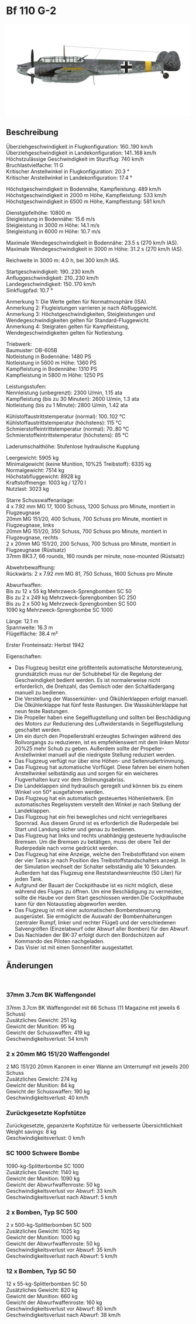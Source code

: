 # Bf 110 G-2  
  
![bf110g2](../images/bf110g2.png)  
  
## Beschreibung  
  
Überziehgeschwindigkeit in Flugkonfiguration: 160..190 km/h  
Überziehgeschwindigkeit in Landekonfiguration: 141..168 km/h  
Höchstzulässige Geschwindigkeit im Sturzflug: 740 km/h  
Bruchlastvielfache: 11 G  
Kritischer Anstellwinkel in Flugkonfiguration: 20.3 °  
Kritischer Anstellwinkel in Landekonfiguration: 17.4 °  
  
Höchstgeschwindigkeit in Bodennähe, Kampfleistung: 489 km/h  
Höchstgeschwindigkeit in 2000 m Höhe, Kampfleistung: 533 km/h  
Höchstgeschwindigkeit in 6500 m Höhe, Kampfleistung: 581 km/h  
  
Dienstgipfelhöhe: 10800 m  
Steigleistung in Bodennähe: 15.6 m/s  
Steigleistung in 3000 m Höhe: 14.1 m/s  
Steigleistung in 6000 m Höhe: 10.7 m/s  
  
Maximale Wendegeschwindigkeit in Bodennähe: 23.5 s (270 km/h IAS).  
Maximale Wendegeschwindigkeit in 3000 m Höhe: 31.2 s (270 km/h IAS).  
  
Reichweite in 3000 m: 4.0 h, bei 300 km/h IAS.  
  
Startgeschwindigkeit: 190..230 km/h  
Anfluggeschwindigkeit: 210..230 km/h  
Landegeschwindigkeit: 150..170 km/h  
Sinkflugpfad: 10.7 °  
  
Anmerkung 1: Die Werte gelten für Normatmosphäre (ISA).  
Anmerkung 2: Flugleistungen varrieren je nach Abfluggewicht.  
Anmerkung 3: Höchstgeschwindigkeiten, Steigleistungen und Wendegeschwindigkeiten gelten für Standard-Fluggewicht.  
Anmerkung 4: Steigraten gelten für Kampfleistung, Wendegeschwindigkeiten gelten für Notleistung.  
  
Triebwerk:  
Baumuster: DB-605B  
Notleistung in Bodennähe: 1480 PS  
Notleistung in 5600 m Höhe: 1360 PS  
Kampfleistung in Bodennähe: 1310 PS  
Kampfleistung in 5800 m Höhe: 1250 PS  
  
Leistungsstufen:  
Nennleistung (unbegrenzt): 2300 U/min, 1.15 ata  
Kampfleistung (bis zu 30 Minuten): 2600 U/min, 1.3 ata  
Notleistung (bis zu 1 Minute): 2800 U/min, 1.42 ata  
  
Kühlstoffaustrittstemperatur (normal): 100..102 °C  
Kühlstoffaustrittstemperatur (höchstens): 115 °C  
Schmierstoffeintrittstemperatur (normal): 70..80 °C  
Schmierstoffeintrittstemperatur (höchstens): 85 °C  
  
Laderumschalthöhe: Stufenlose hydraulische Kupplung   
  
Leergewicht: 5905 kg  
Minimalgewicht (keine Munition, 10%25 Treibstoff): 6335 kg  
Normalgewicht: 7514 kg  
Höchstabfluggewicht: 8928 kg  
Kraftstoffmenge: 1003 kg / 1270 l  
Nutzlast: 3023 kg  
  
Starre Schusswaffenanlage:  
4 x 7.92 mm MG 17, 1000 Schuss, 1200 Schuss pro Minute, montiert in Flugzeugnase  
20mm MG 151/20, 400 Schuss, 700 Schuss pro Minute, montiert in Flugzeugnase, links  
20mm MG 151/20, 350 Schuss, 700 Schuss pro Minute, montiert in Flugzeugnase, rechts  
2 х 20mm MG 151/20, 200 Schuss, 700 Schuss pro Minute, montiert in Flugzeugnase (Rüstsatz)  
37mm BK3.7, 66 rounds, 160 rounds per minute, nose-mounted (Rüstsatz)  
  
Abwehrbewaffnung:  
Rückwärts: 2 x 7.92 mm MG 81, 750 Schuss, 1600 Schuss pro Minute  
  
Abwurfwaffen:  
Bis zu 12 x 55 kg Mehrzweck-Sprengbomben SC 50  
Bis zu 2 x 249 kg Mehrzweck-Sprengbomben SC 250  
Bis zu 2 x 500 kg Mehrzweck-Sprengbomben SC 500  
1090 kg Mehrzweck-Sprengbombe SC 1000  
  
Länge: 12.1 m  
Spannweite: 16.3 m  
Flügelfläche: 38.4 m²  
  
Erster Fronteinsatz: Herbst 1942  
  
Eigenschaften:  
- Das Flugzeug besitzt eine größtenteils automatische Motorsteuerung, grundsätzlich muss nur der Schubhebel für die Regelung der Geschwindigkeit bedient werden. Es ist normalerweise nicht erforderlich, die Drehzahl, das Gemisch oder den Schaltladergang manuell zu bedienen.  
- Die Verstellung der Wasserkühler- und Ölkühlerklappen erfolgt manuell. Die Ölkühlerklappe hat fünf feste Rastungen. Die Wasskühlerklappe hat neun feste Rastungen.  
- Die Propeller haben eine Segelflugstellung und sollten bei Beschädigung des Motors zur Reduzierung des Luftwiderstands in Segelflugstellung geschaltet werden.  
- Um ein durch den Propellerstrahl erzeugtes Schwingen während des Rollvorgangs zu reduzieren, ist es empfehlenswert mit dem linken Motor 20%25 mehr Schub zu geben. Außerdem sollte der Propeller-Anstellwinkel manuell auf die niedrigste Stellung reduziert werden.  
- Das Flugzeug verfügt nur über eine Höhen- und Seitenrudertrimmung.  
- Das Flugzeug hat automatische Vorflügel. Diese fahren bei einem hohen Anstellwinkel selbständig aus und sorgen für ein weicheres Flugverhalten kurz vor dem Strömungsabriss.  
- Die Landeklappen sind hydraulisch geregelt und können bis zu einem Winkel von 50° ausgefahren werden.  
- Das Flugzeug hat ein automatisch gesteuertes Höhenleitwerk. Ein automatisches Regelsystem verstellt den Winkel je nach Stellung der Landeklappen.  
- Das Flugzeug hat ein frei bewegliches und nicht verriegelbares Spornrad. Aus diesem Grund ist es erforderlich die Ruderpedale bei Start und Landung sicher und genau zu bedienen.  
- Das Flugzeug hat links und rechts unabhängig gesteuerte hydraulische Bremsen. Um die Bremsen zu betätigen, muss der obere Teil der Ruderpedale nach vorne gedrückt werden.  
- Das Flugzeug hat eine Anzeige, welche den Treibstoffstand von einem der vier Tanks je nach Position des Treibstoffstandschalters anzeigt. In der Simulation wechselt der Schalter selbständig alle 10 Sekunden. Außerdem hat das Flugzeug eine Reststandwarnleuchte (50 Liter) für jeden Tank.  
- Aufgrund der Bauart der Cockpithaube ist es nicht möglich, diese während des Fluges zu öffnen. Um eine Beschädigung zu vermeiden, sollte die Haube vor dem Start geschlossen werden.Die Cockpithaube kann für den Notausstieg abgeworfen werden.  
- Das Flugzeug ist mit einer automatischen Bombensteuerung ausgerüstet. Sie ermöglicht die Auswahl der Bombenhalterungen (zentraler Rumpf, linker und rechter Flügel) und der verschiedenen Salvengrößen (Einzelabwurf oder Abwurf aller Bomben) für den Abwurf.  
- Das Nachladen der BK-37 erfolgt durch den Bordschützen auf Kommando des Piloten nachgeladen.  
- Das Visier ist mit einen Sonnenfilter ausgestattet.  
  
## Änderungen  
  ﻿
  
  
### 37mm 3.7cm BK Waffengondel  
  
37mm 3.7cm BK Waffengondel mit 66 Schuss (11 Magazine mit jeweils 6 Schuss)  
Zusätzliches Gewicht: 251 kg  
Gewicht der Munition: 95 kg  
Gewicht der Schusswaffen: 419 kg  
Geschwindigkeitsverlust: 54 km/h  ﻿
  
  
### 2 x 20mm MG 151/20 Waffengondel  
  
2 MG 151/20 20mm Kanonen in einer Wanne am Unterrumpf mit jeweils 200 Schuss  
Zusätzliches Gewicht: 274 kg  
Gewicht der Munition: 84 kg  
Gewicht der Schusswaffen: 190 kg  
Geschwindigkeitsverlust: 40 km/h  ﻿
  
  
### Zurückgesetzte Kopfstütze  
  
Zurückgesetzte, gepanzerte Kopfstütze für verbesserte Übersichtlichkeit  
Weight savings: 8 kg  
Geschwindigkeitsverlust: 0 km/h  ﻿
  
  
### SC 1000 Schwere Bombe  
  
1090-kg-Splitterbombe SC 1000  
Zusätzliches Gewicht: 1140 kg  
Gewicht der Munition: 1090 kg  
Gewicht der Abwurfwaffenroste: 50 kg  
Geschwindigkeitsverlust vor Abwurf: 33 km/h  
Geschwindigkeitsverlust nach Abwurf: 5 km/h  ﻿
  
  
### 2 x Bomben, Typ SC 500  
  
2 x 500-kg-Splitterbomben SC 500  
Zusätzliches Gewicht: 1025 kg  
Gewicht der Munition: 1000 kg  
Gewicht der Abwurfwaffenroste: 50 kg  
Geschwindigkeitsverlust vor Abwurf: 35 km/h  
Geschwindigkeitsverlust nach Abwurf: 5 km/h  ﻿
  
  
### 12 x Bomben, Typ SC 50  
  
12 x 55-kg-Splitterbomben SC 50  
Zusätzliches Gewicht: 820 kg  
Gewicht der Munition: 660 kg  
Gewicht der Abwurfwaffenroste: 160 kg  
Geschwindigkeitsverlust vor Abwurf: 80 km/h  
Geschwindigkeitsverlust nach Abwurf: 38 km/h  